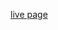[live page](https://3noki.github.io/udacity_front_end_web_developer/project_1_portfolio_site/index.html)
